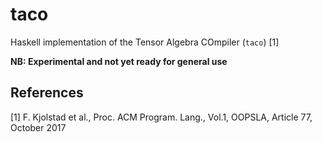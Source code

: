 # taco

Haskell implementation of the Tensor Algebra COmpiler (`taco`) [1]

**NB: Experimental and not yet ready for general use**




## References

[1] F. Kjolstad et al., Proc. ACM Program. Lang., Vol.1, OOPSLA, Article 77, October 2017